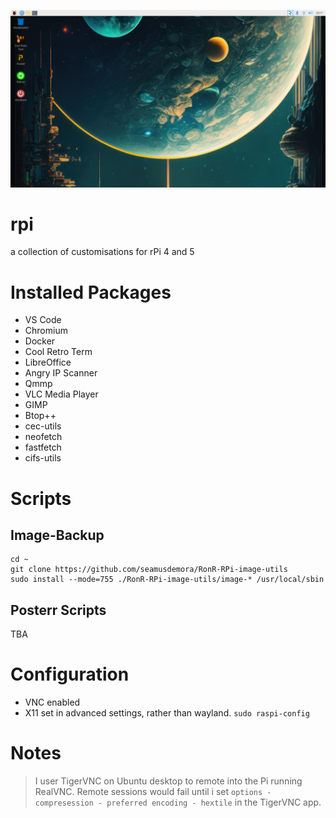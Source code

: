 ![image](/home/user/Pictures/example.png)

# rpi
a collection of customisations for rPi 4 and 5

# Installed Packages
- VS Code
- Chromium
- Docker
- Cool Retro Term
- LibreOffice
- Angry IP Scanner
- Qmmp
- VLC Media Player
- GIMP
- Btop++
- cec-utils
- neofetch
- fastfetch
- cifs-utils

# Scripts
## Image-Backup
```
cd ~
git clone https://github.com/seamusdemora/RonR-RPi-image-utils
sudo install --mode=755 ./RonR-RPi-image-utils/image-* /usr/local/sbin
```
## Posterr Scripts
TBA

# Configuration 
- VNC enabled
- X11 set in advanced settings, rather than wayland. `sudo raspi-config`

# Notes
> I user TigerVNC on Ubuntu desktop to remote into the Pi running RealVNC.
> Remote sessions would fail until i set ```options - compresession - preferred encoding - hextile``` in the TigerVNC app. 
